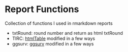 Report Functions
=============

Collection of functions I used in rmarkdown reports

* txtRound: round number and return as html txtRound              
* TIRC: [htmlTable](https://github.com/gforge/htmlTable) modified in a few ways              
* ggsurv: [ggsurv](http://www.inside-r.org/packages/cran/GGally/docs/ggsurv) modified in a few ways               